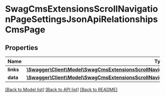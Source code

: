 # SwagCmsExtensionsScrollNavigationPageSettingsJsonApiRelationshipsCmsPage

## Properties
Name | Type | Description | Notes
------------ | ------------- | ------------- | -------------
**links** | [**\Swagger\Client\Model\SwagCmsExtensionsScrollNavigationPageSettingsJsonApiRelationshipsCmsPageLinks**](SwagCmsExtensionsScrollNavigationPageSettingsJsonApiRelationshipsCmsPageLinks.md) |  | [optional] 
**data** | [**\Swagger\Client\Model\SwagCmsExtensionsScrollNavigationPageSettingsJsonApiRelationshipsCmsPageData**](SwagCmsExtensionsScrollNavigationPageSettingsJsonApiRelationshipsCmsPageData.md) |  | [optional] 

[[Back to Model list]](../../README.md#documentation-for-models) [[Back to API list]](../../README.md#documentation-for-api-endpoints) [[Back to README]](../../README.md)


